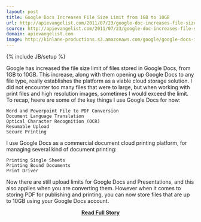 ```yaml
---
layout: post
title: Google Docs Increases File Size Limit from 1GB to 10GB
url: http://apievangelist.com/2011/07/23/google-doc-increases-file-size-limit-from-1gb-to-10gb/
source: http://apievangelist.com/2011/07/23/google-doc-increases-file-size-limit-from-1gb-to-10gb/
domain: apievangelist.com
image: http://kinlane-productions.s3.amazonaws.com/google/google-docs-icon.jpg
---
```

{% include JB/setup %}<p>
Google has increased the file size limit of files stored in Google Docs, from 1GB to 10GB.
This increase, along with them opening up Google Docs to any file type, really establishes the platform as a viable cloud storage solution.
I did not encounter too many files that were to large, but when working with print files and high resolution images, sometimes I would exceed the limit.
To recap, heere are some of the key things I use Google Docs for now:

	Word and Powerpoint File to PDF Conversion
	Document Language Translation
	Optical Character Recognition (OCR)
	Resumable Upload 
	Secure Printing

I use Google Docs as a commercial document cloud printing platform, for managing several kind of document printing:

	Printing Single Sheets
	Printing Bound Documents
	Print Driver

Now there are still upload limits for Google Docs and Presentations, and this also applies when you are converting them.
However when it comes to storing PDF for publishing and printing, you can now store files that are up to 10GB using your Google Docs account.
</p>
<center><p><a href="http://apievangelist.com/2011/07/23/google-doc-increases-file-size-limit-from-1gb-to-10gb/" style='padding:25px; font-sze:18px; font-weight: bold;'>Read Full Story</a></p></center>

